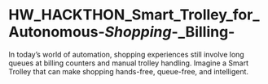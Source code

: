 # HW_HACKTHON_Smart_Trolley_for_Autonomous-_Shopping_-_Billing-
In today’s world of automation, shopping experiences still involve long queues at billing counters and  manual trolley handling. Imagine a Smart Trolley that can make shopping hands-free, queue-free, and  intelligent.

